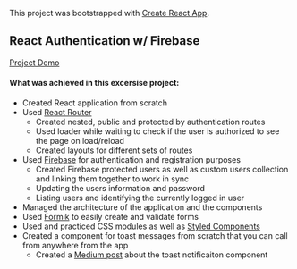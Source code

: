 This project was bootstrapped with [Create React App](https://github.com/facebook/create-react-app).

## React Authentication w/ Firebase

[Project Demo](https://example-d711a.firebaseapp.com/)

#### What was achieved in this excersise project:

* Created React application from scratch
* Used [React Router](https://reacttraining.com/react-router/web)
  * Created nested, public and protected by authentication routes
  * Used loader while waiting to check if the user is authorized to see the page on load/reload
  * Created layouts for different sets of routes
* Used [Firebase](https://firebase.google.com/) for authentication and registration purposes
  * Created Firebase protected users as well as custom users collection and linking them together to work in sync
  * Updating the users information and password
  * Listing users and identifying the currently logged in user
* Managed the architecture of the application and the components
* Used [Formik](https://jaredpalmer.com/formik) to easily create and validate forms
* Used and practiced CSS modules as well as [Styled Components](https://www.styled-components.com/)
* Created a component for toast messages from scratch that you can call from anywhere from the app
  * Created a [Medium post](https://medium.com/@hristo.peychev.enev/react-custom-toast-notification-component-from-scratch-adccd1c452b8) about the toast notificaiton component